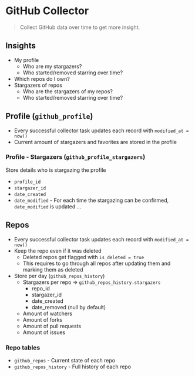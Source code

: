 # GitHub Collector

> Collect GitHub data over time to get more insight.

## Insights

- My profile
    - Who are my stargazers?
    - Who started/removed starring over time?
- Which repos do I own?
- Stargazers of repos
    - Who are the stargazers of my repos?
    - Who started/removed starring over time?

## Profile (`github_profile`)
- Every successful collector task updates each record with `modified_at = now()`
- Current amount of stargazers and favorites are stored in the profile

### Profile - Stargazers (`github_profile_stargazers`)
Store details who is stargazing the profile

- `profile_id`
- `stargazer_id`
- `date_created`
- `date_modified` - For each time the stargazing can be confirmed, `date_modified` is updated ...

    
    
## Repos

- Every successful collector task updates each record with `modified_at = now()`
- Keep the repo even if it was deleted
    - Deleted repos get flagged with `is_deleted = true`
    - This requires to go through all repos after updating them and marking them as deleted
- Store per day (`github_repos_history`)
    - Stargazers per repo => `github_repos_history.stargazers`
        - repo_id
        - stargazer_id
        - date_created
        - date_removed (null by default)
    - Amount of watchers
    - Amount of forks
    - Amount of pull requests
    - Amount of issues

### Repo tables

- `github_repos` - Current state of each repo
- `github_repos_history` - Full history of each repo
